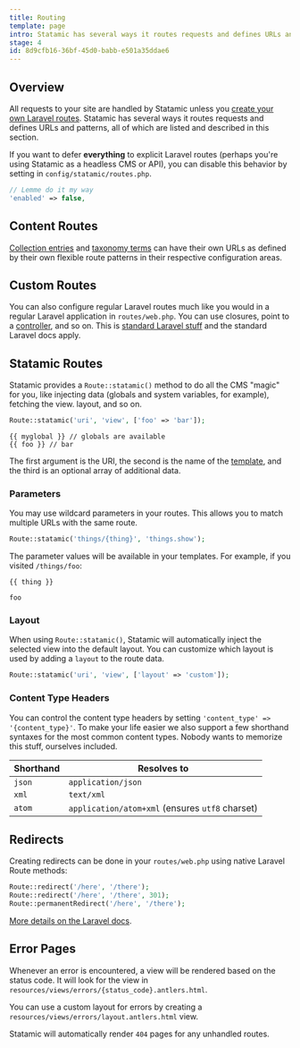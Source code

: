 ```yaml
---
title: Routing
template: page
intro: Statamic has several ways it routes requests and defines URLs and patterns, all of which are listed and described in this section.
stage: 4
id: 8d9cfb16-36bf-45d0-babb-e501a35ddae6
---
```

## Overview

All requests to your site are handled by Statamic unless you [create your own Laravel routes](#laravel-routes). Statamic has several ways it routes requests and defines URLs and patterns, all of which are listed and described in this section.

If you want to defer **everything** to explicit Laravel routes (perhaps you're using Statamic as a headless CMS or API), you can disable this behavior by setting in `config/statamic/routes.php`.

``` php
// Lemme do it my way
'enabled' => false,
```

## Content Routes
[Collection entries](/collections#routing) and [taxonomy terms](/taxonomies#routing) can have their own URLs as defined by their own flexible route patterns in their respective configuration areas.

## Custom Routes

You can also configure regular Laravel routes much like you would in a regular Laravel application in `routes/web.php`. You can use closures, point to a [controller](/controllers), and so on. This is [standard Laravel stuff](https://laravel.com/docs/routing) and the standard Laravel docs apply.

## Statamic Routes

Statamic provides a `Route::statamic()` method to do all the CMS "magic" for you, like injecting data (globals and system variables, for example), fetching the view. layout, and so on.

``` php
Route::statamic('uri', 'view', ['foo' => 'bar']);
```
```
{{ myglobal }} // globals are available
{{ foo }} // bar
```

The first argument is the URI, the second is the name of the [template](/views#templates), and the third is an optional array of additional data.

### Parameters

You may use wildcard parameters in your routes. This allows you to match multiple URLs with the same route.

``` php
Route::statamic('things/{thing}', 'things.show');
```

The parameter values will be available in your templates. For example, if you visited `/things/foo`:

```
{{ thing }}
```

``` output
foo
```

### Layout

When using `Route::statamic()`, Statamic will automatically inject the selected view into the default layout. You can customize which layout is used by adding a `layout` to the route data.

``` php
Route::statamic('uri', 'view', ['layout' => 'custom']);
```

### Content Type Headers

You can control the content type headers by setting `'content_type' => '{content_type}'`. To make your life easier we also support a few shorthand syntaxes for the most common content types. Nobody wants to memorize this stuff, ourselves included.

| Shorthand | Resolves to |
|-----------|-------------|
| `json` | `application/json` |
| `xml` | `text/xml` |
| `atom` | `application/atom+xml` (ensures `utf8` charset) |

## Redirects

Creating redirects can be done in your `routes/web.php` using native Laravel Route methods:

``` php
Route::redirect('/here', '/there');
Route::redirect('/here', '/there', 301);
Route::permanentRedirect('/here', '/there');
```

[More details on the Laravel docs](https://laravel.com/docs/6.x/routing#redirect-routes).

## Error Pages

Whenever an error is encountered, a view will be rendered based on the status code. It will look for the view in `resources/views/errors/{status_code}.antlers.html`.

You can use a custom layout for errors by creating a `resources/views/errors/layout.antlers.html` view.

Statamic will automatically render `404` pages for any unhandled routes.
